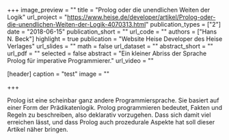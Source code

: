 +++
image_preview = ""
title = "Prolog oder die unendlichen Weiten der Logik"
url_project = "https://www.heise.de/developer/artikel/Prolog-oder-die-unendlichen-Weiten-der-Logik-4070313.html"
publication_types = ["2"]
date = "2018-06-15"
publication_short = ""
url_code = ""
authors = ["Hans N. Beck"]
highlight = true
publication = "Website Heise Developer des Heise Verlages"
url_slides = ""
math = false
url_dataset = ""
abstract_short = ""
url_pdf = ""
selected = false
abstract = "Ein kleiner Abriss der Sprache Prolog für imperative Programmierer."
url_video = ""

[header]
  caption = "test"
  image = ""

+++

Prolog ist eine scheinbar ganz andere Programmiersprache. Sie basiert auf einer Form der Prädikatenlogik. Prolog programmieren bedeutet, Fakten und Regeln zu beschreiben, also deklarativ vorzugehen. Dass sich damit viel erreichen lässt, und dass Prolog auch prozedurale Aspekte hat soll dieser Artikel näher bringen.

